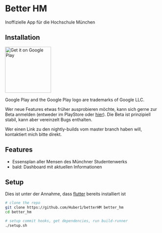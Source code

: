 # Better HM

Inoffizielle App für die Hochschule München

## Installation

[<img src="https://play.google.com/intl/en_gb/badges/images/generic/en_badge_web_generic.png" alt="Get it on Google Play" width="150" />](https://play.google.com/store/apps/details?id=de.moritzhuber.betterHm)<br>

Google Play and the Google Play logo are trademarks of Google LLC.

Wer neue Features etwas früher ausprobieren möchte, kann sich gerne zur Beta anmelden (entweder im PlayStore
oder [hier](https://play.google.com/apps/testing/de.moritzhuber.betterHm)). Die Beta ist prinzipiell stabil, kann aber
vereinzelt Bugs enthalten.

Wer einen Link zu den nightly-builds vom master branch haben will, kontaktiert mich bitte direkt.

## Features

- Essensplan aller Mensen des Münchner Studentenwerks
- bald: Dashboard mit aktuellen Informationen

## Setup

Dies ist unter der Annahme, dass [flutter](https://flutter.dev) bereits installiert ist

```bash
# clone the repo
git clone https://github.com/Huber1/betterHM better_hm
cd better_hm

# setup commit hooks, get dependencies, run build-runner
./setup.sh
```